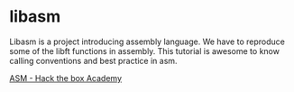 # libasm

Libasm is a project introducing assembly language. We have to reproduce some of the libft functions in assembly. This tutorial is awesome to know calling conventions and best practice in asm.

[ASM - Hack the box Academy](https://academy.hackthebox.com/course/preview/intro-to-assembly-language)
